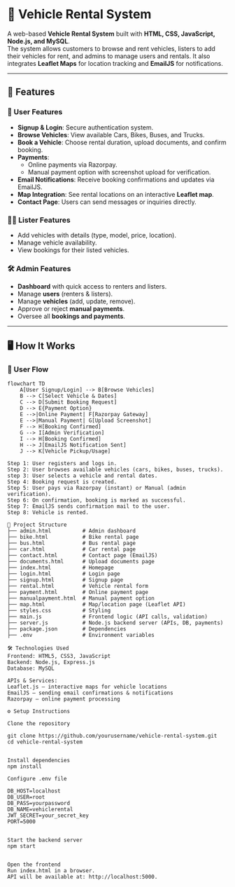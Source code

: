 # 🚗 Vehicle Rental System  

A web-based **Vehicle Rental System** built with **HTML, CSS, JavaScript, Node.js, and MySQL**.  
The system allows customers to browse and rent vehicles, listers to add their vehicles for rent, and admins to manage users and rentals. It also integrates **Leaflet Maps** for location tracking and **EmailJS** for notifications.  

---

## 🚀 Features  

### 👤 User Features  
- **Signup & Login**: Secure authentication system.  
- **Browse Vehicles**: View available Cars, Bikes, Buses, and Trucks.  
- **Book a Vehicle**: Choose rental duration, upload documents, and confirm booking.  
- **Payments**:  
  - Online payments via Razorpay.  
  - Manual payment option with screenshot upload for verification.  
- **Email Notifications**: Receive booking confirmations and updates via EmailJS.  
- **Map Integration**: See rental locations on an interactive **Leaflet map**.  
- **Contact Page**: Users can send messages or inquiries directly.  

### 👨‍💼 Lister Features  
- Add vehicles with details (type, model, price, location).  
- Manage vehicle availability.  
- View bookings for their listed vehicles.  

### 🛠️ Admin Features  
- **Dashboard** with quick access to renters and listers.  
- Manage **users** (renters & listers).  
- Manage **vehicles** (add, update, remove).  
- Approve or reject **manual payments**.  
- Oversee all **bookings and payments**.  

---

## 🖥️ How It Works  

### 🔄 User Flow  

```mermaid
flowchart TD
    A[User Signup/Login] --> B[Browse Vehicles]
    B --> C[Select Vehicle & Dates]
    C --> D[Submit Booking Request]
    D --> E{Payment Option}
    E -->|Online Payment| F[Razorpay Gateway]
    E -->|Manual Payment| G[Upload Screenshot]
    F --> H[Booking Confirmed]
    G --> I[Admin Verification]
    I --> H[Booking Confirmed]
    H --> J[EmailJS Notification Sent]
    J --> K[Vehicle Pickup/Usage]

Step 1: User registers and logs in.
Step 2: User browses available vehicles (cars, bikes, buses, trucks).
step 3: User selects a vehicle and rental dates.
Step 4: Booking request is created.
Step 5: User pays via Razorpay (instant) or Manual (admin verification).
Step 6: On confirmation, booking is marked as successful.
Step 7: EmailJS sends confirmation mail to the user.
Step 8: Vehicle is rented.

📂 Project Structure
├── admin.html          # Admin dashboard  
├── bike.html           # Bike rental page  
├── bus.html            # Bus rental page  
├── car.html            # Car rental page  
├── contact.html        # Contact page (EmailJS)  
├── documents.html      # Upload documents page  
├── index.html          # Homepage  
├── login.html          # Login page  
├── signup.html         # Signup page  
├── rental.html         # Vehicle rental form  
├── payment.html        # Online payment page  
├── manualpayment.html  # Manual payment option  
├── map.html            # Map/location page (Leaflet API)  
├── styles.css          # Styling  
├── main.js             # Frontend logic (API calls, validation)  
├── server.js           # Node.js backend server (APIs, DB, payments)  
├── package.json        # Dependencies  
├── .env                # Environment variables  

🛠️ Technologies Used
Frontend: HTML5, CSS3, JavaScript
Backend: Node.js, Express.js
Database: MySQL

APIs & Services:
Leaflet.js – interactive maps for vehicle locations
EmailJS – sending email confirmations & notifications
Razorpay – online payment processing

⚙️ Setup Instructions

Clone the repository

git clone https://github.com/yourusername/vehicle-rental-system.git
cd vehicle-rental-system


Install dependencies
npm install

Configure .env file

DB_HOST=localhost  
DB_USER=root  
DB_PASS=yourpassword  
DB_NAME=vehiclerental  
JWT_SECRET=your_secret_key  
PORT=5000  


Start the backend server
npm start


Open the frontend
Run index.html in a browser.
API will be available at: http://localhost:5000.
